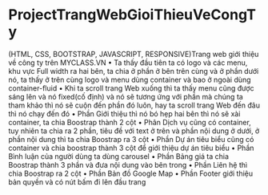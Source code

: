 # ProjectTrangWebGioiThieuVeCongTy
(HTML, CSS, BOOTSTRAP, JAVASCRIPT, RESPONSIVE)Trang web giới thiệu về công ty trên MYCLASS.VN
•	Ta thấy đầu tiên ta có logo và các menu, khu vực Full width ra hai bên, ta chia ở phần ở bên trên cùng và ở phần dưới nó, ta thấy ở trên cùng logo và menu dùng container và bao ở ngoài dùng container-fluid
•	Khi ta scroll trang Web xuống thì ta thấy menu cũng được sáng lên và nó fixed(cố định) và nó sẽ tương ứng với phần mà chúng ta tham khảo thì nó sẽ cuộn đến phần đó luôn, hay ta scroll trang Web đến đâu thì nó chạy đến đó 
•	Phần Giới thiệu thì nó bó hẹp hai bên thì nó sẽ xài container, ta chia Boostrap thành 2 cột
•	Phân Dịch vụ cũng có container, tuy nhiên ta chia ra 2 phần, tiêu đề với text ở trên và phần nội dung ở dưới, ở phần nội dung thì ta chia Boostrap ra 3 cột 
•	Phần Dự án tiêu biểu cũng có container và chia boostrap thành 3 cột để giới thiệu dự án tiêu biểu
•	Phần Bình luận của người dùng ta dùng carousel
•	Phần Bảng giá ta chia Boostrap thành 3 phần và đưa nội dung vào bên trong 
•	Phần Liên hệ thì chia Boostrap ra 2 cột
•	Phần Bản đồ Google Map
•	Phần Footer giới thiệu bản quyền và có nút bấm đi lên đầu trang 
